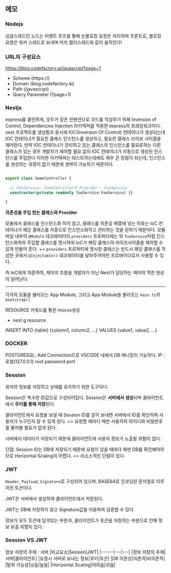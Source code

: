 ## 메모

### Nodejs
싱글스레드인 노드는 이벤트 루프를 통해 논블로킹 요청은 처리하여 프론트로,
블로킹 요청은 워커 스레드로 보내며 마치 멀티스레드와 같이 움직인다!

### URL의 구성요소

https://blog.codefactory.ai/javascript?page=1

- Scheme (https://)
- Domain (blog.codefactory.ai) 
- Path (/javascript)
- Query Parameter (?page=1)


### Nestjs

express를 클린하게, 모두가 같은 컨밴션으로 코드를 작성하기 위해
Inversion of Control, Dependencies Injection 아키텍쳐를 적용한
express의 프레임워크이다.
nest 프로젝트를 생성함과 동시에 IOC(Inversion Of Control) 컨테이너가 생성되는데
IOC 컨테이너가 필요한 클래스 인스턴스를 생성하고, 필요한 클래스 라이프 사이클을 제어한다.
만약 IOC 컨테이너가 관리하고 있는 클래스의 인스턴스를 필요로하는 다른 클래스가 있는 경우
개발자가 제어할 필요 없이 IOC 컨테이너가 자동으로 생성된 인스턴스를 주입한다
이러한 아키텍쳐는 테스트하는데에도 매우 큰 장점이 되는데,
인스턴스를 생성하는 과정이 없기 때문에 생략이 가능하기 때문이다.


```ts

export class SomeController {
  
  // FooService: SomeCotroller의 Provider - FooService
  constructor(private readonly fooService:FooService) {} 

}
```
**의존성을 주입 받는 클래스와 Provider**

모듈에서 클래스를 인스턴스화 하지 않고, 클래스를 의존성 배열에 넣는 이유는
IoC 컨테이너가 해당 클래스를 자동으로 인스턴스화하고 관리하는 것을 원하기 때문이다.
모듈 파일 내부의 `@Module` 데코레이터의 `providers` 프로퍼티에는 위 `fooService`처럼
인스턴스화하여 주입할 클래스를 명시하여 IoC가 해당 클래스의 라이프사이클을 제어할 수 있게 만들어 준다.
++ `providers` 프로퍼티에 명시한 클래스는  반드시 해당 클래스를 작성한 곳에서 `@Injectable()` 데코레이터를 달아주어야만 프로바이더로서 사용할 수 있다.

즉 IoC에게 의존하여, 제어의 흐름을 개발자가 아닌 Nest가 담당하는 제어의 역전 현상이 일어난다.

___

각각의 모듈을 불러오는 App Module, 그리고 App Module을 불러오는 `main.ts`의 `bootstrap()`



RESOURCE 키워드를 통한 mocos생성
- nest g resource





INSERT INTO {table} {column1, column2, ...} VALUES {value1, value2, ...}


### DOCKER

POSTGRESQL: Add Connection으로 VSCODE 내에서 DB 매니징이 가능하다.
IP : 로컬(127.0.0.1)
root
password
port

### Session

유저의 정보를 저장하고 상태를 유지하기 위한 도구이다.

Session은 특수한 ID값으로 구성되어있다.
Session은 **서버에서 생성**되며 클라이언트에서 **쿠키를 통해 저장**된다.

클라이언트에서 요청을 보낼 때 Session ID를 같이 보내면
서버에서 ID를 확인하여 사용자가 누구인지 알 수 있게 된다.
=> 요청할 때마다 매번 사용자의 아이디와 비밀번호를 물어볼 필요가 없게 된다.

서버에서 데이터가 저장되기 때문에 클라이언트에 사용자 정보가 노출될 위험이 없다.

단점: Session ID는 DB에 저장되기 때문에 요청이 있을 때마다 매번 DB를 확인해야하므로
Horizontal Scaling이 어렵다.
=> 리소스적인 단점이 있다.


### JWT


`Header`, `Payload`, `Signature`로 구성되어 있으며, BASE64로 인코딩된 문자열로 이루어진 토큰이다.

JWT은 서버에서 생성하여 클라이언트에서 저장된다.

JWT는 DB에 저장하지 않고 Signature값을 이용하여 검증할 수 있다.

정보가 모두 토큰에 담겨있는 부분과, 클라이언트가 토큰을 저장하는 부분으로 인해 정보 유출 위험이 있다.

### Session VS JWT

정보 저장의 주체 : 서버 
|비교요소|Session|JWT|
|------|---|---|
|정보 저장의 주체|서버|클라이언트|
|요청시 서버로 보내는 정보|쿠키|토큰|
|DB 의존성|의존적|비의존적|
|탈취 가능성|낮음|높음|
|Horizontal Scaling|어려움|쉬움|

